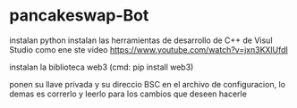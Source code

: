# pancakeswap-Bot

instalan python
instalan las herramientas de desarrollo de C++ de Visul Studio como ene ste video https://www.youtube.com/watch?v=jxn3KXlUfdI

instalan la biblioteca web3 (cmd: pip install web3)

ponen su llave privada y su direccio BSC en el archivo de configuracion, lo demas es correrlo y leerlo para los cambios que deseen hacerle

